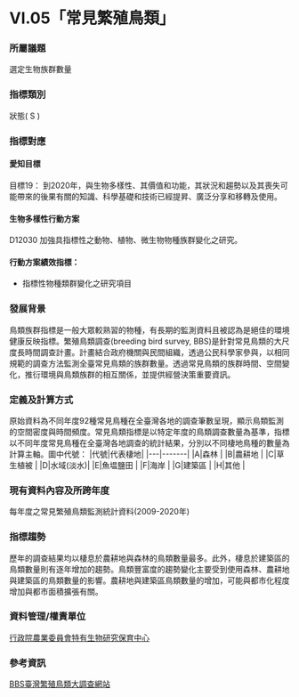 # VI.05「常見繁殖鳥類」

<script type="text/javascript" src="http://cdn.mathjax.org/mathjax/latest/MathJax.js?config=TeX-AMS-MML_HTMLorMML"></script>

### 所屬議題
選定生物族群數量
### 指標類別
狀態( S )
### 指標對應
#### 愛知目標
目標19：
到2020年，與生物多樣性、其價值和功能，其狀況和趨勢以及其喪失可能帶來的後果有關的知識、科學基礎和技術已經提昇、廣泛分享和移轉及使用。
#### 生物多樣性行動方案
D12030 加強具指標性之動物、植物、微生物物種族群變化之研究。
#### 行動方案績效指標：
* 指標性物種類群變化之研究項目
### 發展背景
鳥類族群指標是一般大眾較熟習的物種，有長期的監測資料且被認為是絕佳的環境健康反映指標。繁殖鳥類調查(breeding bird survey, BBS)是針對常見鳥類的大尺度長時間調查計畫。計畫結合政府機關與民間組織，透過公民科學家參與，以相同規範的調查方法監測全臺常見鳥類的族群數量。透過常見鳥類的族群時間、空間變化，推衍環境與鳥類族群的相互關係，並提供經營決策重要資訊。
### 定義及計算方式
原始資料為不同年度92種常見鳥種在全臺灣各地的調查筆數呈現，顯示鳥類監測的空間密度與時間頻度。常見鳥類指標是以特定年度的鳥類調查數量為基準，指標以不同年度常見鳥種在全臺灣各地調查的統計結果，分別以不同棲地鳥種的數量為計算主軸。圖中代號：
|代號|代表棲地|
|---|-------|
|A|森林      |
|B|農耕地    |
|C|草生植被  |
|D|水域(淡水)|
|E|魚塭鹽田  |
|F|海岸     |
|G|建築區    |
|H|其他     |
### 現有資料內容及所跨年度
每年度之常見繁殖鳥類監測統計資料(2009-2020年)
### 指標趨勢
歷年的調查結果均以棲息於農耕地與森林的鳥類數量最多。此外，棲息於建築區的鳥類數量則有逐年增加的趨勢。鳥類豐富度的趨勢變化主要受到使用森林、農耕地與建築區的鳥類數量的影響。農耕地與建築區鳥類數量的增加，可能與都市化程度增加與都市面積擴張有關。
### 資料管理/權責單位
[行政院農業委員會特有生物研究保育中心](https://www.tesri.gov.tw)
### 參考資訊
[BBS臺灣繁殖鳥類大調查網站](https://sites.google.com/a/birds-tesri.twbbs.org/bbs-taiwan/)
